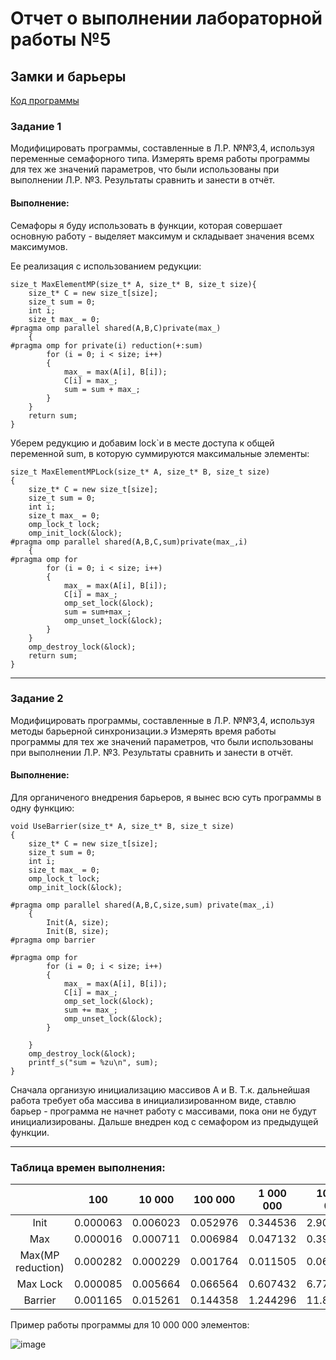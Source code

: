 # Отчет о выполнении лабораторной работы №5
## Замки и барьеры
[Код программы](https://github.com/sekibura/Open-MP/blob/master/6/6/Source.cpp)
### Задание 1
Модифицировать программы, составленные в Л.Р. №№3,4, используя переменные семафорного типа.
Измерять время работы программы для тех же значений параметров, что были использованы при выполнении Л.Р. №3. Результаты сравнить и занести в отчёт.
#### Выполнение:
Семафоры я буду использовать в функции, которая совершает основную работу - выделяет максимум и складывает значения всемх максимумов.

Ее реализация с использованием редукции:
```
size_t MaxElementMP(size_t* A, size_t* B, size_t size){
	size_t* C = new size_t[size];
	size_t sum = 0;
	int i;
	size_t max_ = 0;
#pragma omp parallel shared(A,B,C)private(max_)
	{
#pragma omp for private(i) reduction(+:sum)
		for (i = 0; i < size; i++)
		{
			max_ = max(A[i], B[i]);
			C[i] = max_;
			sum = sum + max_;
		}
	}
	return sum;
}
```

Уберем редукцию и добавим lock`и в месте доступа к общей переменной sum, в которую суммируются максимальные элементы:
```
size_t MaxElementMPLock(size_t* A, size_t* B, size_t size)
{
	size_t* C = new size_t[size];
	size_t sum = 0;
	int i;
	size_t max_ = 0;
	omp_lock_t lock;
	omp_init_lock(&lock);
#pragma omp parallel shared(A,B,C,sum)private(max_,i)
	{		
#pragma omp for 
		for (i = 0; i < size; i++)
		{
			max_ = max(A[i], B[i]);
			C[i] = max_;
			omp_set_lock(&lock);
			sum = sum+max_;
			omp_unset_lock(&lock);
		}
	}
	omp_destroy_lock(&lock);
	return sum;
}
```
------
### Задание 2
Модифицировать программы, составленные в Л.Р. №№3,4, используя методы барьерной синхронизации.э
Измерять время работы программы для тех же значений параметров, что были использованы при выполнении Л.Р. №3. Результаты сравнить и занести в отчёт.
#### Выполнение:
Для органиченого внедрения барьеров, я вынес всю суть программы в одну функцию:
```
void UseBarrier(size_t* A, size_t* B, size_t size)
{
	size_t* C = new size_t[size];
	size_t sum = 0;
	int i;
	size_t max_ = 0;
	omp_lock_t lock;
	omp_init_lock(&lock);
	
#pragma omp parallel shared(A,B,C,size,sum) private(max_,i)
	{
		Init(A, size);
		Init(B, size);
#pragma omp barrier
		
#pragma omp for 
		for (i = 0; i < size; i++)
		{
			max_ = max(A[i], B[i]);
			C[i] = max_;
			omp_set_lock(&lock);
			sum += max_;
			omp_unset_lock(&lock);
		}
		
	}
	omp_destroy_lock(&lock);
	printf_s("sum = %zu\n", sum);
}
```
Сначала организую инициализацию массивов A и B. Т.к. дальнейшая работа требует оба массива в инициализированном виде, ставлю барьер - программа не начнет работу с массивами, пока 
они не будут инициализированы. Дальше внедрен код с семафором из предыдущей функции.

------
### Таблица времен выполнения:

|  |  100 | 10 000  | 100 000| 1 000 000| 10 000 000|
|:--------:|---|---| ---|---|---|
| Init   |  0.000063 | 0.006023  | 0.052976   |  0.344536   |  2.900233 | 
| Max  | 0.000016 |  0.000711 |  0.006984   | 0.047132  | 0.396382  | 
| Max(MP reduction)  | 0.000282 | 0.000229  |  0.001764   | 0.011505   |  0.065677 |     
| Max Lock | 0.000085  | 0.005664  |   0.066564   |  0.607432 |  6.770948 |
| Barrier |  0.001165 |  0.015261 |0.144358  |  1.244296 | 11.860955  |

Пример работы программы для 10 000 000 элементов:

![image](https://user-images.githubusercontent.com/51335422/100235826-ecf63100-2f3d-11eb-948f-939dfb84aafa.png)

